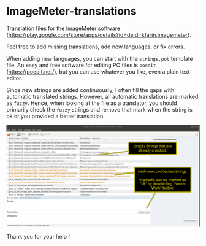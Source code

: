 # ImageMeter-translations

Translation files for the ImageMeter software (https://play.google.com/store/apps/details?id=de.dirkfarin.imagemeter).

Feel free to add missing translations, add new languages, or fix errors.

When adding new languages, you can start with the `strings.pot` template file.
An easy and free software for editing PO files is `poedit` (https://poedit.net/), but you can use whatever you like, even a plain text editor.

Since new strings are added continuously, I often fill the gaps with automatic translated strings.
However, all automatic translations are marked as `fuzzy`. Hence, when looking at the file as a translator,
you should primarily check the `fuzzy` strings and remove that mark when the string is ok or you provided a better translation.

![fuzzy strings in poedit](howto/poedit-annotated.png)


Thank you for your help !
